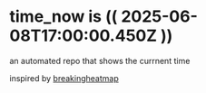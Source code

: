 # time_now is (( 2025-06-08T17:00:00.450Z ))

an automated repo that shows the currnent time

inspired by [breakingheatmap](https://github.com/breakingheatmap/breakingheatmap)